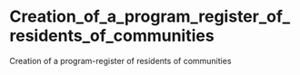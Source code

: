 # Creation_of_a_program_register_of_residents_of_communities
Creation of a program-register of residents of communities
